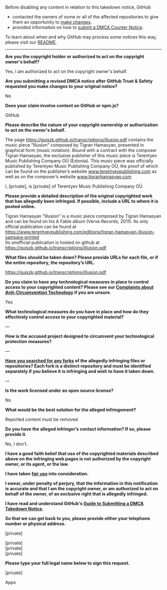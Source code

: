 Before disabling any content in relation to this takedown notice, GitHub
- contacted the owners of some or all of the affected repositories to give them an opportunity to [make changes](https://docs.github.com/en/github/site-policy/dmca-takedown-policy#a-how-does-this-actually-work).
- provided information on how to [submit a DMCA Counter Notice](https://docs.github.com/en/articles/guide-to-submitting-a-dmca-counter-notice).

To learn about when and why GitHub may process some notices this way, please visit our [README](https://github.com/github/dmca/blob/master/README.md#anatomy-of-a-takedown-notice).

---

**Are you the copyright holder or authorized to act on the copyright owner's behalf?**

Yes, I am authorized to act on the copyright owner's behalf.

**Are you submitting a revised DMCA notice after GitHub Trust & Safety requested you make changes to your original notice?**

No

**Does your claim involve content on GitHub or npm.js?**

GitHub

**Please describe the nature of your copyright ownership or authorization to act on the owner's behalf.**

The page https://guiszk.github.io/transcriptions/illusion.pdf contains the music piece “Illusion” composed by Tigran Hamasyan, presented in graphical form (music notation). Bound with a contract with the composer Tigran Hamasyan, the exclusive publisher of this music piece is Terentyev Music Publishing Company OÜ (Estonia). This music piece was officially published by Terentyev Music Publishing Company OÜ, the proof of which can be found on the publisher’s website www.terentyevpublishing.com as well as on the composer’s website www.tigranhamasyan.com

I, [private], is [private] of Terentyev Music Publishing Company OÜ

**Please provide a detailed description of the original copyrighted work that has allegedly been infringed. If possible, include a URL to where it is posted online.**

Tigran Hamasyan “Illusion” is a music piece composed by Tigran Hamasyan and can be found on his A Fable album (Verve Records, 2011). Its only official publication can be found at https://www.terentyevpublishing.com/editions/tigran-hamasyan-illusion-samsara-printed  
Its unofficial publication is hosted on github at https://guiszk.github.io/transcriptions/illusion.pdf

**What files should be taken down? Please provide URLs for each file, or if the entire repository, the repository’s URL.**

https://guiszk.github.io/transcriptions/illusion.pdf

**Do you claim to have any technological measures in place to control access to your copyrighted content? Please see our <a href="https://docs.github.com/articles/guide-to-submitting-a-dmca-takedown-notice#complaints-about-anti-circumvention-technology">Complaints about Anti-Circumvention Technology</a> if you are unsure.**

Yes

**What technological measures do you have in place and how do they effectively control access to your copyrighted material?**

—

**How is the accused project designed to circumvent your technological protection measures?**

—

**<a href="https://docs.github.com/articles/dmca-takedown-policy#b-what-about-forks-or-whats-a-fork">Have you searched for any forks</a> of the allegedly infringing files or repositories? Each fork is a distinct repository and must be identified separately if you believe it is infringing and wish to have it taken down.**

—

**Is the work licensed under an open source license?**

No

**What would be the best solution for the alleged infringement?**

Reported content must be removed

**Do you have the alleged infringer’s contact information? If so, please provide it.**

No, I don’t.

**I have a good faith belief that use of the copyrighted materials described above on the infringing web pages is not authorized by the copyright owner, or its agent, or the law.**

**I have taken <a href="https://www.lumendatabase.org/topics/22">fair use</a> into consideration.**

**I swear, under penalty of perjury, that the information in this notification is accurate and that I am the copyright owner, or am authorized to act on behalf of the owner, of an exclusive right that is allegedly infringed.**

**I have read and understand GitHub's <a href="https://docs.github.com/articles/guide-to-submitting-a-dmca-takedown-notice/">Guide to Submitting a DMCA Takedown Notice</a>.**

**So that we can get back to you, please provide either your telephone number or physical address.**

[private]  

[private]  
[private]  
[private]

**Please type your full legal name below to sign this request.**

[private]

Apps
